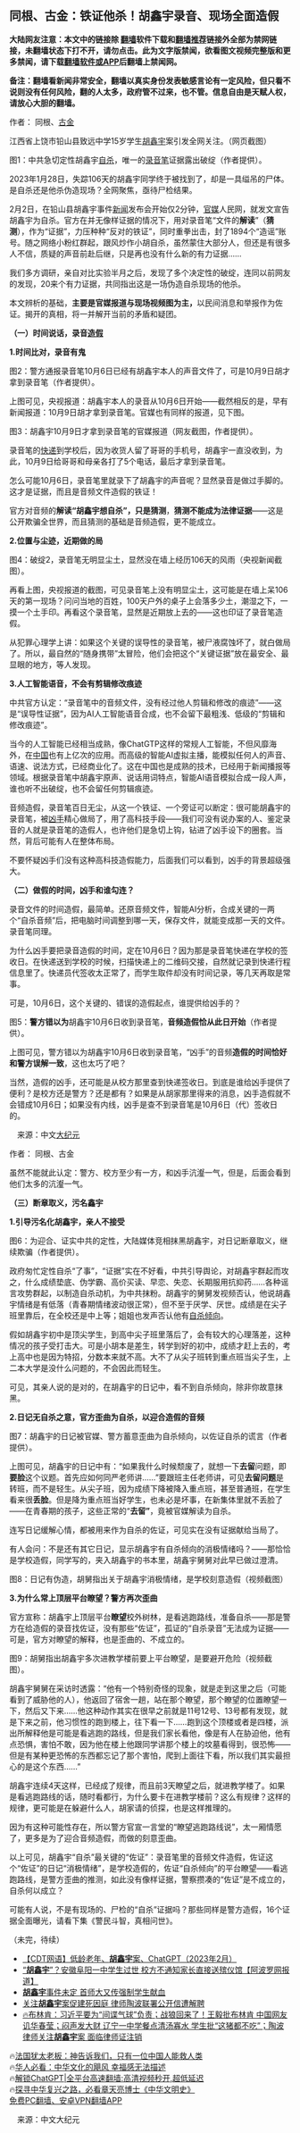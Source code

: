  <!-- 面包屑导航 --> <h2>同根、古金：铁证他杀！胡鑫宇录音、现场全面造假</h2> <p class="notice"><b>大陆网友注意：本文中的链接除 <a href="https://github.com/bannedbook/fanqiang" >翻墙</a>软件下载和<a href="https://github.com/killgcd/justmysocks/blob/master/README.md">翻墙推荐</a>链接外全部为禁网链接，未翻墙状态下打不开，请勿点击。此为文字版禁闻，欲看图文视频完整版和更多禁闻，请下载<a href="https://github.com/bannedbook/fanqiang">翻墙软件或APP</a>后翻墙上禁闻网。</p><p>备注：翻墙看新闻非常安全，翻墙以真实身份发表敏感言论有一定风险，但只看不说则没有任何风险，翻的人太多，政府管不过来，也不管。信息自由是天赋人权，请放心大胆的翻墙。</b></p>  <div class="entry"> <p>作者： 同根、<a href="https://www.bannedbook.org/bnews/tag/%E5%8F%A4%E9%87%91/" class="st_tag internal_tag" rel="tag" title="标签 古金 下的日志">古金</a></p> <p id="conimg">江西省上饶市铅山县致远中学15岁学生<a href="https://www.bannedbook.org/bnews/tag/%e8%83%a1%e9%91%ab%e5%ae%87/" class="st_tag internal_tag" rel="tag" title="标签 胡鑫宇 下的日志">胡鑫宇</a>案引发全网关注。（网页截图）</p> <p>图1：中共急切定性胡鑫宇<a href="https://www.bannedbook.org/bnews/tag/%e8%87%aa%e6%9d%80/" class="st_tag internal_tag" rel="tag" title="标签 自杀 下的日志">自杀</a>，唯一的<a href="https://www.bannedbook.org/bnews/tag/%E5%BD%95%E9%9F%B3%E7%AC%94/" class="st_tag internal_tag" rel="tag" title="标签 录音笔 下的日志">录音笔</a>证据露出破绽（作者提供）。</p> <p>2023年1月28日，失踪106天的胡鑫宇同学终于被找到了，却是一具缢吊的尸体。是自杀还是他杀伪造现场？全网聚焦，亟待尸检结果。</p> <p>2月2日，在铅山县胡鑫宇事件<span class='wp_keywordlink_affiliate'><a href="https://www.bannedbook.org/" title="新闻">新闻</a></span>发布会开始仅2分钟，<a href="https://www.bannedbook.org/bnews/tag/%E5%AE%98%E5%AA%92/" class="st_tag internal_tag" rel="tag" title="标签 官媒 下的日志">官媒</a>人民网，就发文宣告胡鑫宇为自杀。官方在并无像样证据的情况下，用对录音笔“文件的<strong>解读</strong>”（<strong>猜测</strong>），作为“证据”，力压种种“反对的铁证”，同时重拳出击，封了1894个“造谣”账号。随之网络小粉红群起，跟风炒作小胡自杀，虽然蒙住大部分人，但还是有很多人不信，质疑的声音前赴后继，只是再也没有什么新的有力证据……</p> <p>我们多方调研，亲自对比实验半月之后，发现了多个决定性的破绽，连同以前网友的发现，20来个有力证据，共同指出这是一场伪造自杀现场的他杀。</p> <p>本文辨析的基础，<strong>主要是</strong><strong>官媒</strong><strong>报道与现场视频图为主，</strong>以民间消息和举报作为佐证。揭开的真相，将一并解开当前的矛盾和疑团。</p> <p><strong>（一）时间说话，</strong><strong>录音<a href="https://www.bannedbook.org/bnews/tag/%e9%80%a0%e5%81%87/" class="st_tag internal_tag" rel="tag" title="标签 造假 下的日志">造假</a></strong></p> <p><strong>1.时间比对，录音有鬼</strong></p> <p>图2：警方通报录音笔10月6日已经有胡鑫宇本人的声音文件了，可是10月9日胡才拿到录音笔（作者提供）。</p> <p>上图可见，央视报道：胡鑫宇本人的录音从10月6日开始——截然相反的是，早有新闻报道：10月9日胡才拿到录音笔。官媒也有同样的报道，见下图。</p> <p>图3：胡鑫宇10月9日才拿到录音笔的官媒报道（网友截图，作者提供）。</p> <p>录音笔的<a href="https://www.bannedbook.org/bnews/tag/%E5%BF%AB%E9%80%92/" class="st_tag internal_tag" rel="tag" title="标签 快递 下的日志">快递</a>到学校后，因为收货人留了哥哥的手机号，胡鑫宇一直没收到，为此，10月9日给哥哥和母亲各打了5个电话，最后才拿到录音笔。</p> <p>怎么可能10月6日，录音笔里就录下了胡鑫宇的声音呢？显然录音是做过手脚的。这才是证据，而且是音频文件造假的铁证！</p>  <p>官方对音频的<strong>解读“胡鑫宇想自杀”，只是猜测</strong>，<strong>猜测不能成为法律证据</strong>——这是公开欺骗全世界，而且猜测的基础是音频造假，更不能成立。</p> <p><strong>2.位置与尘迹，近期做的局</strong></p> <p>图4：破绽2，录音笔无明显尘土，显然没在墙上经历106天的风雨（央视新闻截图）。</p> <p>再看上图，央视报道的截图，可见录音笔上没有明显尘土，这可能是在墙上呆106天的第一现场？问问当地的百姓，100天户外的桌子上会落多少土，潮湿之下，一摸一个土手印。再看这个录音笔，显然是近期放上去的——这也印证了录音笔造假。</p> <p>从犯罪心理学上讲：如果这个关键的误导性的录音笔，被尸液腐蚀坏了，就白做局了。所以，最自然的“随身携带”太冒险，他们会把这个“关键证据”放在最安全、最显眼的地方，等人发现。</p> <p><strong>3.人工智能语音，不会有剪辑修改痕迹</strong></p> <p>中共官方认定：“录音笔中的音频文件，没有经过他人剪辑和修改的痕迹”——这是“误导性证据”，因为AI人工智能语音合成，也不会留下最粗浅、低级的“剪辑和修改痕迹”。</p> <p>当今的人工智能已经相当成熟，像ChatGTP这样的常规人工智能，不但风靡海外，在<span class='wp_keywordlink_affiliate'><a href="https://www.bannedbook.org/" title="中国" target="_blank">中国</a></span>也有上亿次的应用。而高级的智能AI虚拟主播，能模拟任何人的声音、语速、说法方式，已经商业化了。这在中国也是成熟的技术，已经用于新闻播报等领域。根据录音笔中胡鑫宇原声、说话用词特点，智能AI语音模拟合成一段人声，谁也听不出破绽，也不会留任何剪辑痕迹。</p> <p>音频造假，录音笔百日无尘，从这一个铁证、一个旁证可以断定：很可能胡鑫宇的录音笔，被<a href="https://www.bannedbook.org/bnews/tag/%E5%87%B6%E6%89%8B/" class="st_tag internal_tag" rel="tag" title="标签 凶手 下的日志">凶手</a>精心做局了，用了高科技手段——我们可没有说办案的人、鉴定录音的人就是录音笔的造假人，也许他们是急切上钩，钻进了凶手设下的圈套。当然，背后可能有人在整体布局。</p> <p>不要怀疑凶手们没有这种高科技造假能力，后面我们可以看到，凶手的背景超级强大。</p> <p><strong>（二）</strong><strong>做假的时间</strong><strong>，凶手和谁勾连？</strong></p> <p>录音文件的时间造假，最简单。还原音频文件，智能AI分析，合成关键的一两个“自杀音频”后，把电脑时间调整到哪一天，保存文件，就能变成那一天的文件。录音笔同理。</p> <p>为什么凶手要把录音造假的时间，定在10月6日？因为那是录音笔快递在学校的签收日。在快递送到学校的时候，扫描快递上的二维码交接，自然就记录到快递行程信息里了。快递员代签收太正常了，而学生取件却没有时间记录，等几天再取是常事。</p> <p>可是，10月6日，这个关键的、错误的造假起点，谁提供给凶手的？</p>  <p>图5：<strong>警方错以为</strong>胡鑫宇10月6日收到录音笔，<strong>音频造假恰从此日开始</strong>（作者提供）。</p> <p>上图可见，警方错以为胡鑫宇10月6日收到录音笔，“凶手”的音频<strong>造假的时间恰好和警方误解一致</strong>，这也太巧了吧？</p> <p>当然，造假的凶手，还可能是从校方那里查到快递签收日。到底是谁给凶手提供了便利？是校方还是警方？还是都有？如果是从胡家那里得来的消息，凶手造假就不会错成10月6日；如果没有内线，凶手是查不到录音笔是10月6日（代）签收日的。</p> <p class="src-info">　来源：中文<span class='wp_keywordlink_affiliate'><a href="http://www.epochtimes.com/" title="大纪元" target="_blank">大纪元</a></span> </p> <p>作者： 同根、古金</p> <p>虽然不能就此认定：警方、校方至少有一方，和凶手沆瀣一气，但是，后面会看到他们太多的沆瀣一气。</p> <p><strong>（三）断章取义，污名鑫宇</strong></p> <p><strong>1.引导污名化胡鑫宇，亲人不接受</strong></p> <p>图6：为迎合、证实中共的定性，大陆媒体竞相抹黑胡鑫宇，对日记断章取义，继续欺骗（作者提供）。</p> <p>政府匆忙定性自杀“了事”，“证据”实在不好看，中共引导舆论，对胡鑫宇群起而攻之，什么成绩垫底、伪学霸、高价买读、早恋、失恋、长期服用抗抑药……各种谣言攻势群起，以制造自杀动机，为中共抹粉。胡鑫宇的舅舅发视频否认，他说胡鑫宇情绪是有低落（青春期情绪波动很正常），但不至于厌学、厌世。成绩是在尖子班里靠后，在全校还是中上等；姐姐也发声否认他有<a href="https://www.bannedbook.org/bnews/tag/%E8%87%AA%E6%9D%80%E5%80%BE%E5%90%91/" class="st_tag internal_tag" rel="tag" title="标签 自杀倾向 下的日志">自杀倾向</a>。</p> <p>假如胡鑫宇初中是顶尖学生，到高中尖子班里落后了，会有较大的心理落差，这种情况的孩子受打击大。可是小胡本是差生，转学到好的初中，成绩才赶上去的，考上高中也是因为特招，分数本来就不高。大不了从尖子班转到重点班当尖子生，上二本大学是没什么问题的，不会因此而轻生。</p> <p>可见，其亲人说的是对的，在胡鑫宇的日记中，看不到自杀倾向，除非你故意抹黑。</p> <p><strong>2.日记无自杀之意，官方歪曲为自杀，以迎合造假的音频</strong></p> <p>图7：胡鑫宇的日记被官媒、警方蓄意歪曲为自杀倾向，以佐证自杀的谎言（作者提供）。</p>  <p>上图可见，胡鑫宇的日记中有：“如果我什么时候颓废了，就想一下<strong>去留</strong>问题，即<strong>要脸</strong>这个议题。首先应如何同严老师讲……”要跟班主任老师讲，可见<strong>去留问题</strong>是转班，而不是轻生。从尖子班，因为成绩下降被降入重点班，甚至普通班，在学生看来很<strong>丢脸</strong>。但是降为重点班当好学生，也未必是坏事，在新集体里就不丢脸了——在青春期的孩子，这些正常的“<strong>去留”</strong>，竟被官媒解读为自杀。</p> <p>连写日记缓解心情，都被用来作为自杀的佐证，可见实在没有证据献给当局了。</p> <p>有人会问：不是还有其它日记，显示胡鑫宇有自杀倾向的消极情绪吗？——那恰恰是学校造假，同学写的，夹入胡鑫宇的书本里，胡鑫宇舅舅对此早已做过澄清。</p> <p>图8：日记有伪造，胡舅指出关于胡鑫宇消极情绪，是学校刻意造假（视频截图）</p> <p><strong>3.为什么常上顶层平台瞭望？警方再次歪曲</strong></p> <p>官方宣称：胡鑫宇上顶层平台<strong>瞭望</strong>校外树林，是看逃跑路线，准备自杀——那是警方在给造假的录音找佐证，没有那些“佐证”，孤证的“自杀录音”无法成为证据——可是，官方对瞭望的解释，也是歪曲的、不成立的。</p> <p>图9：胡舅指出胡鑫宇多次进教学楼前要上平台瞭望，是要避开危险（视频截图）。</p> <p>胡鑫宇舅舅在采访时透露：“他有一个特别奇怪的现象，就是走到这里之后（可能看到了威胁他的人），他返回了宿舍一趟，站在那个瞭望，那个瞭望的位置瞭望一下，然后又下来……他这种动作其实在很早之前就是11号12号、13号都有发现，就是下来之前，他习惯性的跑到楼上，往下看一下……跑到这个顶楼或者是四楼，派出所解释他是可能是看逃跑的路线，但是我们家长看他，像是有人在胁迫他，他有点恐惧，害怕不敢，因为他在楼上他跟同学讲那个楼上的坟墓看得到，很恐怖——但是有某种更恐怖的东西都忘记了那个害怕，爬到上面往下看，所以我们其实最担心的是这个东西……”</p> <p>胡鑫宇连续4天这样，已经成了规律，而且前3天瞭望之后，就进教学楼了。如果是看逃跑路线的话，随时看都行，为什么要卡在进教学楼前？这么有规律？这样的规律，更可能是在躲避什么人，胡家请的侦探，也是这样推理的。</p> <p>因为有这种可能性存在，所以警方官宣一言堂的“瞭望逃跑路线说”，太一厢情愿了，更多是为了迎合音频造假，而做的刻意歪曲。</p> <p>以上可见，胡鑫宇“自杀”最关键的“佐证”：录音笔里的音频文件造假，佐证这个“佐证”的日记“消极情绪”，是学校造假的，佐证“自杀倾向”的平台瞭望——看逃跑路线，是警方歪曲的推测，如此没有像样证据，警察攒凑的“佐证”是不成立的，自杀何以成立？</p> <p>可能有人说，不是有现场的、尸检的“自杀”证据吗？那些同样是警方造假，16个证据全面曝光，请看下集《警民斗智，真相问世》。</p> <p>（未完，待续）</p> <!--<div id="taboola-mid-1"></div>--><ul class='op-related-articles' title='相关阅读'> <li><a href='https://www.bannedbook.org/bnews/baitai/20230303/1855649.html' target='_blank'>【CDT网语】低龄老年、<b>胡鑫宇</b>案、ChatGPT（2023年2月）</a></li> <li><a href='https://www.bannedbook.org/bnews/topimagenews/20230302/1855261.html' target='_blank'>“<b>胡鑫宇</b>”？安徽阜阳一中学生过世 校方不通知家长直接送殡仪馆【阿波罗网报道】</a></li> <li><a href='https://www.bannedbook.org/bnews/baitai/20230226/1853492.html' target='_blank'><b>胡鑫宇</b>事件未定 首师大又传强制学生献血</a></li> <li><a href='https://www.bannedbook.org/bnews/ssgc/20230221/1851571.html' target='_blank'>关注<b>胡鑫宇</b>案促建死因庭 律师陶波联署公开信遭解聘</a></li> <li><a href='https://www.bannedbook.org/bnews/bannedvideo/20230220/1851127.html' target='_blank'>🔥布林肯：习近平要为“间谍气球”负责；战狼回来了！王毅批布林肯 中国网友讥华春莹；闷声发大财 辽宁一中学餐点清汤寡水 学生批“这猪都不吃”；陶波律师关注<b>胡鑫宇</b>案 面临律师证注销</a></li> </ul> <p class="texttj"> 🔥<a href="https://www.bannedbook.org/bnews/ssgc/20230219/1850782.html" target="_blank">法国犹太老板：神告诉我们，只有一位中国人能救人类</a><br/> 🔥<a href="https://www.bannedbook.org/bnews/comments/20220220/1694796.html" target="_blank">华人必看：中华文化的飓风 幸福感无法描述</a><br/> 🔥<a href="https://github.com/bannedbook/fanqiang/wiki/V2ray%E6%9C%BA%E5%9C%BA" target="_blank">解锁ChatGPT|全平台高速翻墙:高清视频秒开,超低延迟</a><br/> 🔥<a href="https://www.bannedbook.org/bnews/comments/20220808/1768773.html" target="_blank">探寻中华复兴之路，必看章天亮博士《中华文明史》</a><br/> <a href="https://github.com/bannedbook/fanqiang/wiki/%E7%A6%81%E9%97%BB%E7%BD%91%E5%AE%89%E5%8D%93%E7%BF%BB%E5%A2%99%E6%96%B0%E9%97%BBAPP" target="_blank">免费PC翻墙、安卓VPN翻墙APP</a><br/> </p> <p class="src-info">　来源：中文大纪元 </p><a name='sharetosocial'></a> <div style="margin-bottom:5px;padding-bottom:5px;clear:both"> <div id="archive-pix-1" class="banner-ads"> <!-- AuctionX Display platform tag START --> <div id="27602x728x90x621x_ADSLOT1" clicktrack="%%CLICK_URL_ESC%%"></div>  <!-- AuctionX Display platform tag END --> </div> <div id="archive-pix-2" class="banner-ads"> <!-- AuctionX Display platform tag START --> <div id="27556x300x250x621x_ADSLOT1" clicktrack="%%CLICK_URL_ESC%%" style="margin:0 auto;text-align:center"></div>  <!-- AuctionX Display platform tag END --> </div> </div>  <div id="archive-pix-1" class="banner-ads"> <!-- AuctionX Display platform tag START --> <div id="27603x728x90x621x_ADSLOT1" clicktrack="%%CLICK_URL_ESC%%"></div>  <!-- AuctionX Display platform tag END --> </div> </div><!--END ENTRY--> 